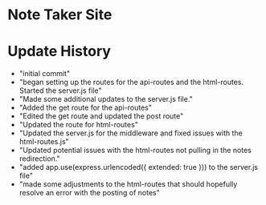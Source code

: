 # Note Taker Site

# Update History
- "initial commit" 
- "began setting up the routes for the api-routes and the html-routes. Started the server.js file" 
- "Made some additional updates to the server.js file." 
- "Added the get route for the api-routes" 
- "Edited the get route and updated the post route" 
- "Updated the route for html-routes" 
- "Updated the server.js for the middleware and fixed issues with the html-routes.js" 
- "Updated potential issues with the html-routes not pulling in the notes redirection." 
- "added app.use(express.urlencoded({ extended: true })) to the server.js file"
- "made some adjustments to the html-routes that should hopefully resolve an error with the posting of notes"


